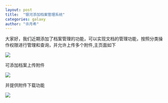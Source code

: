 ```yaml
---
layout: post
title:  "银河添加档案管理系统"
categories: galaxy
author: "许月希"
---
```


大家好，我们近期添加了档案管理的功能，可以实现文档的管理功能，按照分类操作权限进行管理和查询，并允许上传多个附件,主页面如下

![]({{site.mirror_url}}/assets/uploads/2014-07-28-cybertron-manage-index.jpg)

可添加档案上传附件

![]({{site.mirror_url}}/assets/uploads/2014-07-28-cybertron-manage-add.jpg)

并提供附件下载功能

![]({{site.mirror_url}}/assets/uploads/2014-07-28-cybertron-manage-detail.jpg)
